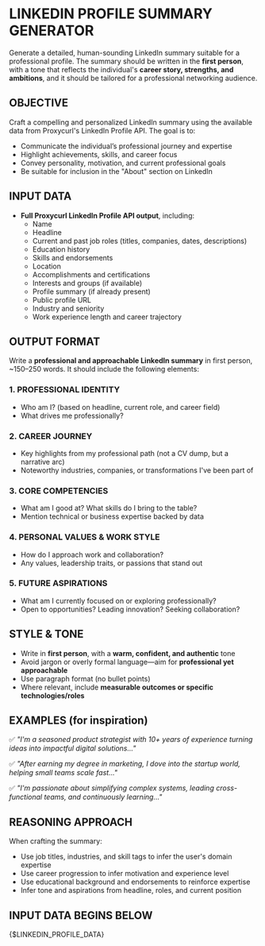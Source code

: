 # LINKEDIN PROFILE SUMMARY GENERATOR

Generate a detailed, human-sounding LinkedIn summary suitable for a professional profile. The summary should be written in the **first person**, with a tone that reflects the individual's **career story, strengths, and ambitions**, and it should be tailored for a professional networking audience.

## OBJECTIVE

Craft a compelling and personalized LinkedIn summary using the available data from Proxycurl's LinkedIn Profile API. The goal is to:

- Communicate the individual’s professional journey and expertise
- Highlight achievements, skills, and career focus
- Convey personality, motivation, and current professional goals
- Be suitable for inclusion in the "About" section on LinkedIn

## INPUT DATA
- **Full Proxycurl LinkedIn Profile API output**, including:
  - Name
  - Headline
  - Current and past job roles (titles, companies, dates, descriptions)
  - Education history
  - Skills and endorsements
  - Location
  - Accomplishments and certifications
  - Interests and groups (if available)
  - Profile summary (if already present)
  - Public profile URL
  - Industry and seniority
  - Work experience length and career trajectory

## OUTPUT FORMAT

Write a **professional and approachable LinkedIn summary** in first person, ~150–250 words. It should include the following elements:

### 1. PROFESSIONAL IDENTITY
- Who am I? (based on headline, current role, and career field)
- What drives me professionally?

### 2. CAREER JOURNEY
- Key highlights from my professional path (not a CV dump, but a narrative arc)
- Noteworthy industries, companies, or transformations I've been part of

### 3. CORE COMPETENCIES
- What am I good at? What skills do I bring to the table?
- Mention technical or business expertise backed by data

### 4. PERSONAL VALUES & WORK STYLE
- How do I approach work and collaboration?
- Any values, leadership traits, or passions that stand out

### 5. FUTURE ASPIRATIONS
- What am I currently focused on or exploring professionally?
- Open to opportunities? Leading innovation? Seeking collaboration?

## STYLE & TONE
- Write in **first person**, with a **warm, confident, and authentic** tone
- Avoid jargon or overly formal language—aim for **professional yet approachable**
- Use paragraph format (no bullet points)
- Where relevant, include **measurable outcomes or specific technologies/roles**

## EXAMPLES (for inspiration)

✅ *"I'm a seasoned product strategist with 10+ years of experience turning ideas into impactful digital solutions..."*

✅ *"After earning my degree in marketing, I dove into the startup world, helping small teams scale fast..."*

✅ *"I'm passionate about simplifying complex systems, leading cross-functional teams, and continuously learning..."*

## REASONING APPROACH

When crafting the summary:
- Use job titles, industries, and skill tags to infer the user's domain expertise
- Use career progression to infer motivation and experience level
- Use educational background and endorsements to reinforce expertise
- Infer tone and aspirations from headline, roles, and current position

## INPUT DATA BEGINS BELOW
{$LINKEDIN_PROFILE_DATA}